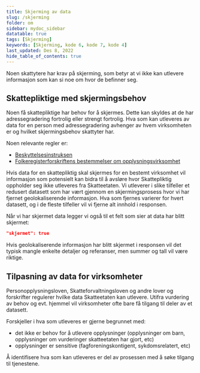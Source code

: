 ```yaml
---
title: Skjerming av data
slug: /skjerming
folder: om
sidebar: mydoc_sidebar
datatable: true
tags: [Skjerming]
keywords: [Skjerming, kode 6, kode 7, kode 4]
last_updated: Des 8, 2022
hide_table_of_contents: true
---
```

<summary>Noen skattytere har krav på skjerming, som betyr at vi ikke kan utlevere informasjon som kan si noe om hvor de befinner seg.</summary>

## Skattepliktige med skjermingsbehov

Noen få skattepliktige har behov for å skjermes. Dette kan skyldes at de har adressegradering fortrolig eller strengt fortrolig. Hva som kan utleveres av data for en person med adressegradering avhenger av hvem virksomheten er og hvilket skjermingsbehov skattyter har.

Noen relevante regler er:

-  [Beskyttelsesinstruksen](https://lovdata.no/dokument/INS/forskrift/1972-03-17-3352)
-  [Folkeregisterforskriftens bestemmelser om opplysningsvirksomhet](https://lovdata.no/dokument/SF/forskrift/2007-11-09-1268#KAPITTEL_9)  

Hvis data for en skattepliktig skal skjermes for en bestemt virksomhet vil informasjon som potensielt kan bidra til å avsløre hvor Skattepliktig oppholder seg ikke utleveres fra Skatteetaten.
Vi utleverer i slike tilfeller et redusert datasett som har vært gjennom en skjermingsprosess hvor vi har fjernet geolokaliserende informasjon. Hva som fjernes varierer for hvert datasett, og i de fleste tilfeller vil vi fjerne alt innhold i responsen.

Når vi har skjermet data legger vi også til et felt som sier at data har blitt skjermet:

```json
"skjermet": true
```

Hvis geolokaliserende informasjon har blitt skjermet i responsen vil det typisk mangle enkelte detaljer og referanser, men summer og tall vil være riktige.

## Tilpasning av data for virksomheter

Personopplysningsloven, Skatteforvaltningsloven og andre lover og forskrifter regulerer hvilke data Skatteetaten kan utlevere. Utifra vurdering av behov og evt. hjemmel vil virksomheter ofte bare få tilgang til deler av et datasett.

Forskjeller i hva som utleveres er gjerne begrunnet med: 

-  det ikke er behov for å utlevere opplysninger (opplysninger om barn, opplysninger om vurderinger skatteetaten har gjort, etc)
-  opplysninger er sensitive (fagforeningskontigent, sykdomsrelatert, etc)

Å identifisere hva som kan utleveres er del av prosessen med å søke tilgang til tjenestene. 
